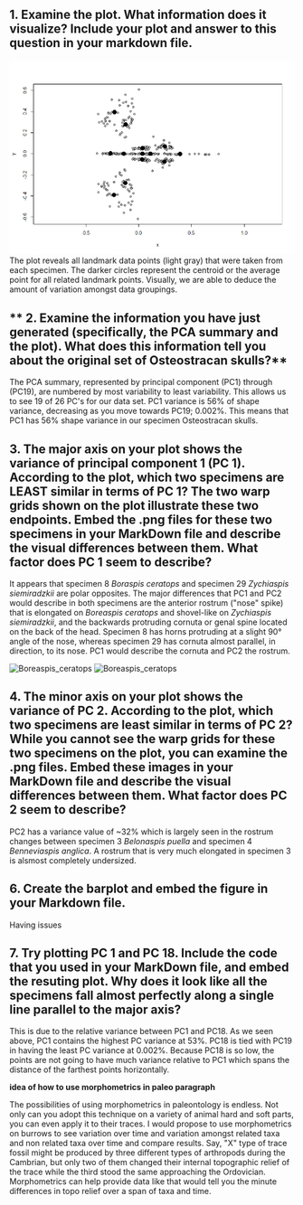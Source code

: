 ## **1. Examine the plot. What information does it visualize? Include your plot and answer to this question in your markdown file.**
![OsteoGPA Plot](https://github.com/hernana8/WWUAdvancedPaleo/blob/master/Rplot01.png)
The plot reveals all landmark data points (light gray) that were taken from each specimen. The darker circles represent the centroid or the average point for all related landmark points. Visually, we are able to deduce the amount of variation amongst data groupings.

## ** 2. Examine the information you have just generated (specifically, the PCA summary and the plot). What does this information tell you about the original set of Osteostracan skulls?**
The PCA summary, represented by principal component (PC1) through (PC19), are numbered by most variability to least variability. This allows us to see 19 of 26 PC's for our data set. PC1 variance is 56% of shape variance, decreasing as you move towards PC19; 0.002%. This means that PC1 has 56% shape variance in our specimen Osteostracan skulls.

## **3. The major axis on your plot shows the variance of principal component 1 (PC 1). According to the plot, which two specimens are LEAST similar in terms of PC 1? The two warp grids shown on the plot illustrate these two endpoints. Embed the .png files for these two specimens in your MarkDown file and describe the visual differences between them. What factor does PC 1 seem to describe?**

It appears that specimen 8 *Boraspis ceratops* and specimen 29 *Zychiaspis siemiradzkii* are polar opposites. The major differences that PC1 and PC2 would describe in both specimens are the anterior rostrum ("nose" spike) that is elongated on *Boreaspis ceratops* and shovel-like on *Zychiaspis siemiradzkii*, and the backwards protruding cornuta or genal spine located on the back of the head. Specimen 8 has horns protruding at a slight 90° angle of the nose, whereas specimen 29 has cornuta almost parallel, in direction, to its nose. PC1 would describe the cornuta and PC2 the rostrum.

![Boreaspis_ceratops](WWUAdvancedPaleo/Boreaspis_ceratops.png)
![Boreaspis_ceratops](WWUAdvancedPaleo/Zychiaspis_siemiradzkii.png)
        
      

## **4. The minor axis on your plot shows the variance of PC 2. According to the plot, which two specimens are least similar in terms of PC 2? While you cannot see the warp grids for these two specimens on the plot, you can examine the .png files. Embed these images in your MarkDown file and describe the visual differences between them. What factor does PC 2 seem to describe?**

PC2 has a variance value of ~32% which is largely seen in the rostrum changes between specimen 3 *Belonaspis puella* and specimen 4 *Benneviaspis anglica*. A rostrum that is very much elongated in specimen 3 is alsmost completely undersized.


## **6. Create the barplot and embed the figure in your Markdown file.**

Having issues


## **7. Try plotting PC 1 and PC 18. Include the code that you used in your MarkDown file, and embed the resuting plot. Why does it look like all the specimens fall almost perfectly along a single line parallel to the major axis?**

This is due to the relative variance between PC1 and PC18. As we seen above, PC1 contains the highest PC variance at 53%. PC18 is tied with PC19 in having the least PC variance at 0.002%. Because PC18 is so low, the points are not going to have much variance relative to PC1 which spans the distance of the farthest points horizontally.

**idea of how to use morphometrics in paleo paragraph**

The possibilities of using morphometrics in paleontology is endless. Not only can you adopt this technique on a variety of animal hard and soft parts, you can even apply it to their traces. I would propose to use morphometrics on burrows to see variation over time and variation amongst related taxa and non related taxa over time and compare results. Say, "X" type of trace fossil might be produced by three different types of arthropods during the Cambrian, but only two of them changed their internal topographic relief of the trace while the third stood the same approaching the Ordovician. Morphometrics can help provide data like that would tell you the minute differences in topo relief over a span of taxa and time. 

